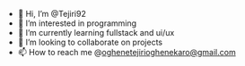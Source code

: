- 👋 Hi, I’m @Tejiri92
- 👀 I’m interested in programming
- 🌱 I’m currently learning fullstack and ui/ux
- 💞️ I’m looking to collaborate on projects
- 📫 How to reach me @oghenetejirioghenekaro@gmail.com

<!---
Tejiri92/Tejiri92 is a ✨ special ✨ repository because its `README.md` (this file) appears on your GitHub profile.
You can click the Preview link to take a look at your changes.
--->
